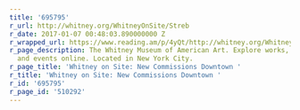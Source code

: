 ```yaml
---
title: '695795'
r_url: http://whitney.org/WhitneyOnSite/Streb
r_date: 2017-01-07 00:48:03.890000000 Z
r_wrapped_url: https://www.reading.am/p/4yQt/http://whitney.org/WhitneyOnSite/Streb
r_page_description: The Whitney Museum of American Art. Explore works, exhibitions,
  and events online. Located in New York City.
r_page_title: 'Whitney on Site: New Commissions Downtown '
r_title: 'Whitney on Site: New Commissions Downtown '
r_id: '695795'
r_page_id: '510292'
---
```


